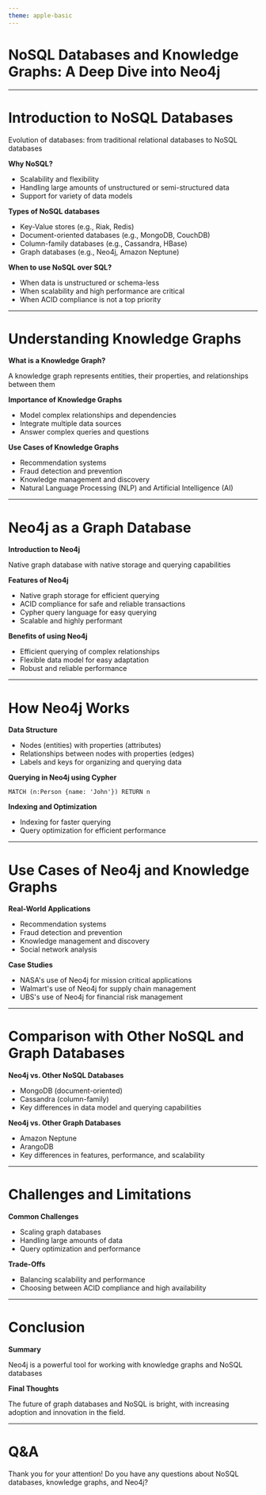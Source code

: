 ```yaml
---
theme: apple-basic
---
```


# NoSQL Databases and Knowledge Graphs: A Deep Dive into Neo4j

---

# Introduction to NoSQL Databases

Evolution of databases: from traditional relational databases to NoSQL databases

**Why NoSQL?**

* Scalability and flexibility
* Handling large amounts of unstructured or semi-structured data
* Support for variety of data models

**Types of NoSQL databases**

* Key-Value stores (e.g., Riak, Redis)
* Document-oriented databases (e.g., MongoDB, CouchDB)
* Column-family databases (e.g., Cassandra, HBase)
* Graph databases (e.g., Neo4j, Amazon Neptune)

**When to use NoSQL over SQL?**

* When data is unstructured or schema-less
* When scalability and high performance are critical
* When ACID compliance is not a top priority

---

# Understanding Knowledge Graphs

**What is a Knowledge Graph?**

A knowledge graph represents entities, their properties, and relationships between them

**Importance of Knowledge Graphs**

* Model complex relationships and dependencies
* Integrate multiple data sources
* Answer complex queries and questions

**Use Cases of Knowledge Graphs**

* Recommendation systems
* Fraud detection and prevention
* Knowledge management and discovery
* Natural Language Processing (NLP) and Artificial Intelligence (AI)

---

# Neo4j as a Graph Database

**Introduction to Neo4j**

Native graph database with native storage and querying capabilities

**Features of Neo4j**

* Native graph storage for efficient querying
* ACID compliance for safe and reliable transactions
* Cypher query language for easy querying
* Scalable and highly performant

**Benefits of using Neo4j**

* Efficient querying of complex relationships
* Flexible data model for easy adaptation
* Robust and reliable performance

---

# How Neo4j Works

**Data Structure**

* Nodes (entities) with properties (attributes)
* Relationships between nodes with properties (edges)
* Labels and keys for organizing and querying data

**Querying in Neo4j using Cypher**

```cypher
MATCH (n:Person {name: 'John'}) RETURN n
```

**Indexing and Optimization**

* Indexing for faster querying
* Query optimization for efficient performance

---

# Use Cases of Neo4j and Knowledge Graphs

**Real-World Applications**

* Recommendation systems
* Fraud detection and prevention
* Knowledge management and discovery
* Social network analysis

**Case Studies**

* NASA's use of Neo4j for mission critical applications
* Walmart's use of Neo4j for supply chain management
* UBS's use of Neo4j for financial risk management

---

# Comparison with Other NoSQL and Graph Databases

**Neo4j vs. Other NoSQL Databases**

* MongoDB (document-oriented)
* Cassandra (column-family)
* Key differences in data model and querying capabilities

**Neo4j vs. Other Graph Databases**

* Amazon Neptune
* ArangoDB
* Key differences in features, performance, and scalability

---

# Challenges and Limitations

**Common Challenges**

* Scaling graph databases
* Handling large amounts of data
* Query optimization and performance

**Trade-Offs**

* Balancing scalability and performance
* Choosing between ACID compliance and high availability

---

# Conclusion

**Summary**

Neo4j is a powerful tool for working with knowledge graphs and NoSQL databases

**Final Thoughts**

The future of graph databases and NoSQL is bright, with increasing adoption and innovation in the field.

---

# Q&A

Thank you for your attention! Do you have any questions about NoSQL databases, knowledge graphs, and Neo4j?